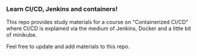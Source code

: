 ### Learn CI/CD, Jenkins and containers!

This repo provides study materials for a course on "Containerized CI/CD" where CI/CD is explained via the medium of Jenkins, Docker and a little bit of minikube.

Feel free to update and add materials to this repo.
